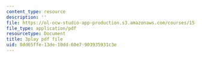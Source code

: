 ```yaml
---
content_type: resource
description: ''
file: https://ol-ocw-studio-app-production.s3.amazonaws.com/courses/15-071-the-analytics-edge-spring-2017/0dd65ffe13de10dd60e7903935931c3e_Cks6Wn29TLg.pdf
file_type: application/pdf
resourcetype: Document
title: 3play pdf file
uid: 0dd65ffe-13de-10dd-60e7-903935931c3e
---
```

